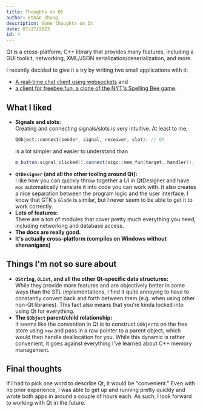 ```yaml
---
title: Thoughts on Qt
author: Ethan Zhang
description: Some thoughts on Qt
date: 07/27/2023
id: 4
---
```


Qt is a cross-platform, C++ library that provides many features, including a GUI toolkit, networking, XML/JSON serialization/deserialization, and more.

I recently decided to give it a try by writing two small applications with it:

- [A real-time chat client using websockets](https://github.com/edzdez/websocket-chat-test) and
- [a client for freebee.fun, a clone of the NYT's Spelling Bee game](https://github.com/edzdez/spelling-bee-qt).

## What I liked

- __Signals and slots:__ \
  Creating and connecting signals/slots is very intuitive.
  At least to me,
  ```cpp
  QObject::connect(sender, signal, receiver, slot); // Qt
  ```
  is a lot simpler and easier to understand than
  ```cpp
  m_button.signal_clicked().connect(sigc::mem_fun(target, handler)); // gtkmm
  ```
- __`QtDesigner` (and all the other tooling around Qt):__ \
  I like how you can quickly throw together a UI in QtDesigner and have `moc` automatically translate it into code you can work with.
  It also creates a nice separation between the program logic and the user interface.
  I know that GTK's `Glade` is similar, but I never seem to be able to get it to work correctly.
- __Lots of features:__ \
  There are a ton of modules that cover pretty much everything you need, including networking and database access.
- __The docs are really good.__
- __It's actually cross-platform (compiles on Windows without shenanigans)__

## Things I'm not so sure about

- __`QString`, `QList`, and all the other Qt-specific data structures:__ \
  While they provide more features and are objectively better in some ways than the STL implementations,
  I find it quite annoying to have to constantly convert back and forth between them (e.g. when using other non-Qt libraries).
  This fact also means that you're kinda locked into using Qt for everything.
- __The `QObject` parent/child relationship:__ \
  It seems like the convention in Qt is to construct `QObject`s on the free store using `new` and pass in a raw pointer to a parent object, which would then handle deallocation for you.
  While this dynamic is rather convenient, it goes against everything I've learned about C++ memory management.

## Final thoughts

If I had to pick one word to describe Qt, it would be "convenient."
Even with no prior experience, I was able to get up and running pretty quickly and wrote both apps in around a couple of hours each.
As such, I look forward to working with Qt in the future.
